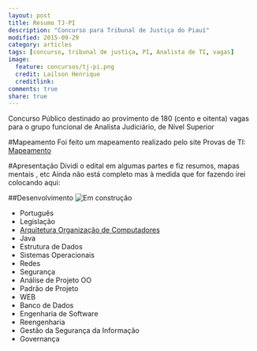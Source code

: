 ```yaml
---
layout: post
title: Resumo TJ-PI
description: "Concurso para Tribunal de Justiça do Piauí"
modified: 2015-09-29
category: articles
tags: [concurso, tribunal de justiça, PI, Analista de TI, vagas]
image:
  feature: concursos/tj-pi.png
  credit: Lailson Henrique
  creditlink:
comments: true
share: true
---
```


<p>Concurso Público destinado ao provimento de 180 (cento e oitenta) vagas para o grupo funcional de Analista Judiciário, de Nível Superior</p>

#Mapeamento
Foi feito um mapeamento realizado pelo site Provas de TI:
<a href="https://docs.google.com/document/d/1vmS5t8706xJ7MoVMMivdTBlnfkSb2GCyw8Isd9C9MyY/edit?ts=56131b69" class="btn">Mapeamento</a>


#Apresentação
Dividí o edital em algumas partes e fiz resumos, mapas mentais , etc
Ainda não está completo mas à medida que for fazendo irei colocando aqui:

##Desenvolvimento ![Em construção](http://www.del.ufms.br/constru.gif)
- Português
- Legislação
- [Arquitetura Organização de Computadores](http://lailsonhenrique.com/articles/Estrutura-de-dados)
- Java
- Estrutura de Dados
- Sistemas Operacionais
- Redes
- Segurança
- Análise de Projeto OO
- Padrão de Projeto
- WEB
- Banco de Dados
- Engenharia de Software
- Reengenharia
- Gestão da Segurança da Informação
- Governança

